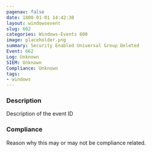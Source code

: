```yaml
---
pagenav: false
date: 1800-01-01 14:42:38
layout: windowsevent
slug: 662
categories: Windows-Events 600
image: placeholder.png
summary: Security Enabled Universal Group Deleted
Event: 662
Log: Unknown
SIEM: Unknown
Compliance: Unknown
tags:
- windows
---
```


### Description

Description of the event ID

### Compliance

Reason why this may or may not be compliance related.
